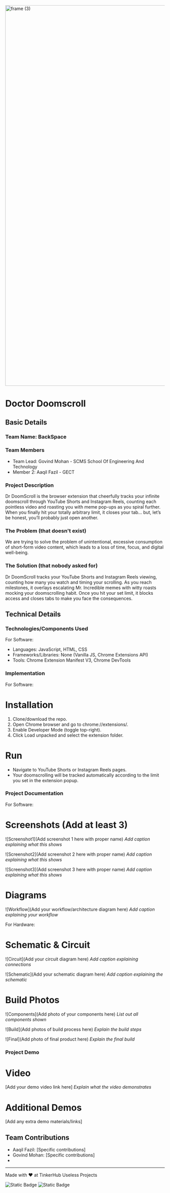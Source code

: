 
<img width="3188" height="1202" alt="frame (3)" src="https://github.com/user-attachments/assets/517ad8e9-ad22-457d-9538-a9e62d137cd7" />


# Doctor Doomscroll


## Basic Details
### Team Name: BackSpace


### Team Members
- Team Lead: Govind Mohan - SCMS School Of Engineering And Technology
- Member 2: Aaqil Fazil - GECT


### Project Description
Dr DoomScroll is the browser extension that cheerfully tracks your infinite doomscroll through YouTube Shorts and Instagram Reels, counting each pointless video and roasting you with meme pop-ups as you spiral further. When you finally hit your totally arbitrary limit, it closes your tab… but, let’s be honest, you’ll probably just open another.

### The Problem (that doesn't exist)
We are trying to solve the problem of unintentional, excessive consumption of short-form video content, which leads to a loss of time, focus, and digital well-being.

### The Solution (that nobody asked for)
Dr DoomScroll tracks your YouTube Shorts and Instagram Reels viewing, counting how many you watch and timing your scrolling. As you reach milestones, it overlays escalating Mr. Incredible memes with witty roasts mocking your doomscrolling habit. Once you hit your set limit, it blocks access and closes tabs to make you face the consequences.

## Technical Details
### Technologies/Components Used
For Software:
- Languages: JavaScript, HTML, CSS
- Frameworks/Libraries: None (Vanilla JS, Chrome Extensions API)
- Tools: Chrome Extension Manifest V3, Chrome DevTools

### Implementation
For Software:
# Installation
1. Clone/download the repo.
2. Open Chrome browser and go to chrome://extensions/.
3. Enable Developer Mode (toggle top-right).
4. Click Load unpacked and select the extension folder.

# Run
- Navigate to YouTube Shorts or Instagram Reels pages.
- Your doomscrolling will be tracked automatically according to the limit you set in the extension popup.


### Project Documentation
For Software:

# Screenshots (Add at least 3)
![Screenshot1](Add screenshot 1 here with proper name)
*Add caption explaining what this shows*

![Screenshot2](Add screenshot 2 here with proper name)
*Add caption explaining what this shows*

![Screenshot3](Add screenshot 3 here with proper name)
*Add caption explaining what this shows*

# Diagrams
![Workflow](Add your workflow/architecture diagram here)
*Add caption explaining your workflow*

For Hardware:

# Schematic & Circuit
![Circuit](Add your circuit diagram here)
*Add caption explaining connections*

![Schematic](Add your schematic diagram here)
*Add caption explaining the schematic*

# Build Photos
![Components](Add photo of your components here)
*List out all components shown*

![Build](Add photos of build process here)
*Explain the build steps*

![Final](Add photo of final product here)
*Explain the final build*

### Project Demo
# Video
[Add your demo video link here]
*Explain what the video demonstrates*

# Additional Demos
[Add any extra demo materials/links]

## Team Contributions
- Aaqil Fazil: [Specific contributions]
- Govind Mohan: [Specific contributions]
- 

---
Made with ❤️ at TinkerHub Useless Projects 

![Static Badge](https://img.shields.io/badge/TinkerHub-24?color=%23000000&link=https%3A%2F%2Fwww.tinkerhub.org%2F)
![Static Badge](https://img.shields.io/badge/UselessProjects--25-25?link=https%3A%2F%2Fwww.tinkerhub.org%2Fevents%2FQ2Q1TQKX6Q%2FUseless%2520Projects)


